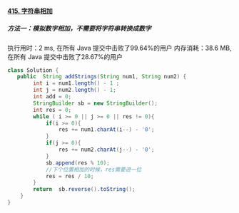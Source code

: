 #### [415. 字符串相加](https://leetcode-cn.com/problems/add-strings/)

##### 方法一：模拟数字相加，不需要将字符串转换成数字

执行用时：2 ms, 在所有 Java 提交中击败了99.64%的用户
内存消耗：38.6 MB, 在所有 Java 提交中击败了28.67%的用户

```java
class Solution {
   public  String addStrings(String num1, String num2) {
        int i = num1.length() - 1 ;
        int j = num2.length() - 1;
        int add = 0;
        StringBuilder sb = new StringBuilder();
        int res = 0;
        while ( i >= 0 || j >= 0 || res != 0){
            if(i >= 0){
                res += num1.charAt(i--) - '0';
            }
            if(j >= 0){
                res += num2.charAt(j--) - '0';
            }
            sb.append(res % 10);
            //下个位置相加的时候，res需要进一位
            res = res / 10;
        }
        return  sb.reverse().toString();
    }
}
```